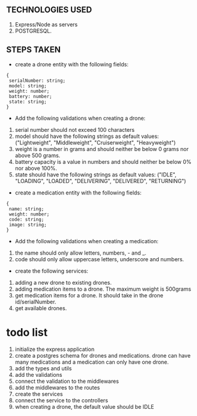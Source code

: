 ## TECHNOLOGIES USED

1. Express/Node as servers
2. POSTGRESQL.

## STEPS TAKEN

- create a drone entity with the following fields:

```
{
 serialNumber: string;
 model: string;
 weight: number;
 battery: number;
 state: string;
}
```

- Add the following validations when creating a drone:

1. serial number should not exceed 100 characters
2. model should have the following strings as default values:
   ("Lightweight", "Middleweight", "Cruiserweight", "Heavyweight")
3. weight is a number in grams and should neither be below 0 grams nor above 500 grams.
4. battery capacity is a value in numbers and should neither be below 0% nor above 100%.
5. state should have the following strings as default values:
   ("IDLE", "LOADING", "LOADED", "DELIVERING", "DELIVERED", "RETURNING")

- create a medication entity with the following fields:

```
{
 name: string;
 weight: number;
 code: string;
 image: string;
}
```

- Add the following validations when creating a medication:

1. the name should only allow letters, numbers, - and _.
2. code should only allow uppercase letters, underscore and numbers.

- create the following services:

1. adding a new drone to existing drones.
2. adding medication items to a drone. The maximum weight is 500grams
3. get medication items for a drone. It should take in the drone id/serialNumber.
4. get available drones.

# todo list

1. initialize the express application
2. create a postgres schema for drones and medications. drone can have many medications and a medication can only have one drone.
3. add the types and utils
4. add the validations
5. connect the validation to the middlewares
6. add the middlewares to the routes
7. create the services
8. connect the service to the controllers
9. when creating a drone, the default value should be IDLE
